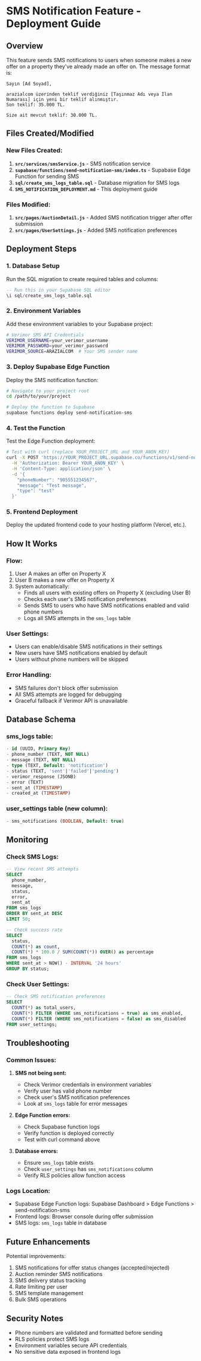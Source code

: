 # SMS Notification Feature - Deployment Guide

## Overview
This feature sends SMS notifications to users when someone makes a new offer on a property they've already made an offer on. The message format is:

```
Sayın [Ad Soyad],

arazialcom üzerinden teklif verdiğiniz [Taşınmaz Adı veya İlan Numarası] için yeni bir teklif alınmıştır.
Son teklif: 35.000 TL.

Size ait mevcut teklif: 30.000 TL.
```

## Files Created/Modified

### New Files Created:
1. **`src/services/smsService.js`** - SMS notification service
2. **`supabase/functions/send-notification-sms/index.ts`** - Supabase Edge Function for sending SMS
3. **`sql/create_sms_logs_table.sql`** - Database migration for SMS logs
4. **`SMS_NOTIFICATION_DEPLOYMENT.md`** - This deployment guide

### Files Modified:
1. **`src/pages/AuctionDetail.js`** - Added SMS notification trigger after offer submission
2. **`src/pages/UserSettings.js`** - Added SMS notification preferences

## Deployment Steps

### 1. Database Setup
Run the SQL migration to create required tables and columns:

```sql
-- Run this in your Supabase SQL editor
\i sql/create_sms_logs_table.sql
```

### 2. Environment Variables
Add these environment variables to your Supabase project:

```bash
# Verimor SMS API Credentials
VERIMOR_USERNAME=your_verimor_username
VERIMOR_PASSWORD=your_verimor_password
VERIMOR_SOURCE=ARAZIALCOM  # Your SMS sender name
```

### 3. Deploy Supabase Edge Function
Deploy the SMS notification function:

```bash
# Navigate to your project root
cd /path/to/your/project

# Deploy the function to Supabase
supabase functions deploy send-notification-sms
```

### 4. Test the Function
Test the Edge Function deployment:

```bash
# Test with curl (replace YOUR_PROJECT_URL and YOUR_ANON_KEY)
curl -X POST 'https://YOUR_PROJECT_URL.supabase.co/functions/v1/send-notification-sms' \
  -H 'Authorization: Bearer YOUR_ANON_KEY' \
  -H 'Content-Type: application/json' \
  -d '{
    "phoneNumber": "905551234567",
    "message": "Test message",
    "type": "test"
  }'
```

### 5. Frontend Deployment
Deploy the updated frontend code to your hosting platform (Vercel, etc.).

## How It Works

### Flow:
1. User A makes an offer on Property X
2. User B makes a new offer on Property X
3. System automatically:
   - Finds all users with existing offers on Property X (excluding User B)
   - Checks each user's SMS notification preferences
   - Sends SMS to users who have SMS notifications enabled and valid phone numbers
   - Logs all SMS attempts in the `sms_logs` table

### User Settings:
- Users can enable/disable SMS notifications in their settings
- New users have SMS notifications enabled by default
- Users without phone numbers will be skipped

### Error Handling:
- SMS failures don't block offer submission
- All SMS attempts are logged for debugging
- Graceful fallback if Verimor API is unavailable

## Database Schema

### sms_logs table:
```sql
- id (UUID, Primary Key)
- phone_number (TEXT, NOT NULL)
- message (TEXT, NOT NULL)
- type (TEXT, Default: 'notification')
- status (TEXT, 'sent'|'failed'|'pending')
- verimor_response (JSONB)
- error (TEXT)
- sent_at (TIMESTAMP)
- created_at (TIMESTAMP)
```

### user_settings table (new column):
```sql
- sms_notifications (BOOLEAN, Default: true)
```

## Monitoring

### Check SMS Logs:
```sql
-- View recent SMS attempts
SELECT 
  phone_number,
  message,
  status,
  error,
  sent_at
FROM sms_logs 
ORDER BY sent_at DESC 
LIMIT 50;

-- Check success rate
SELECT 
  status,
  COUNT(*) as count,
  COUNT(*) * 100.0 / SUM(COUNT(*)) OVER() as percentage
FROM sms_logs 
WHERE sent_at > NOW() - INTERVAL '24 hours'
GROUP BY status;
```

### Check User Settings:
```sql
-- Check SMS notification preferences
SELECT 
  COUNT(*) as total_users,
  COUNT(*) FILTER (WHERE sms_notifications = true) as sms_enabled,
  COUNT(*) FILTER (WHERE sms_notifications = false) as sms_disabled
FROM user_settings;
```

## Troubleshooting

### Common Issues:

1. **SMS not being sent:**
   - Check Verimor credentials in environment variables
   - Verify user has valid phone number
   - Check user's SMS notification preferences
   - Look at `sms_logs` table for error messages

2. **Edge Function errors:**
   - Check Supabase function logs
   - Verify function is deployed correctly
   - Test with curl command above

3. **Database errors:**
   - Ensure `sms_logs` table exists
   - Check `user_settings` has `sms_notifications` column
   - Verify RLS policies allow function access

### Logs Location:
- Supabase Edge Function logs: Supabase Dashboard > Edge Functions > send-notification-sms
- Frontend logs: Browser console during offer submission
- SMS logs: `sms_logs` table in database

## Future Enhancements

Potential improvements:
1. SMS notifications for offer status changes (accepted/rejected)
2. Auction reminder SMS notifications
3. SMS delivery status tracking
4. Rate limiting per user
5. SMS template management
6. Bulk SMS operations

## Security Notes

- Phone numbers are validated and formatted before sending
- RLS policies protect SMS logs
- Environment variables secure API credentials
- No sensitive data exposed in frontend logs